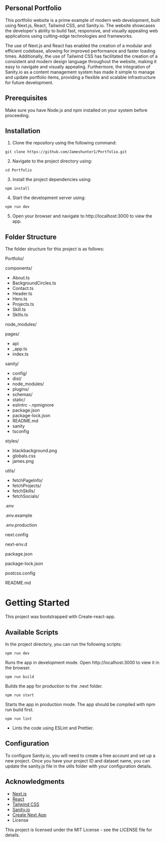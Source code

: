 ## Personal Portfolio

This portfolio website is a prime example of modern web development, built using Next.js, React, Tailwind CSS, and Sanity.io. The website showcases the developer's ability to build fast, responsive, and visually appealing web applications using cutting-edge technologies and frameworks.

The use of Next.js and React has enabled the creation of a modular and efficient codebase, allowing for improved performance and faster loading times. Additionally, the use of Tailwind CSS has facilitated the creation of a consistent and modern design language throughout the website, making it easy to navigate and visually appealing. Furthermore, the integration of Sanity.io as a content management system has made it simple to manage and update portfolio items, providing a flexible and scalable infrastructure for future development.

## Prerequisites

Make sure you have Node.js and npm installed on your system before proceeding.

## Installation

 1. Clone the repository using the following command:

 `git clone https://github.com/Jameshunter1/Portfolio.git`

 2. Navigate to the project directory using:

 `cd Portfolio`

 3. Install the project dependencies using:

 `npm install`

 4. Start the development server using:

  `npm run dev`

 5. Open your browser and navigate to http://localhost:3000 to view the app.

## Folder Structure

The folder structure for this project is as follows:

Portfolio/

 components/
  - About.ts
  - BackgroundCircles.ts
  - Contact.ts
  - Header.ts
  - Hero.ts
  - Projects.ts
  - Skill.ts
  - Skills.ts

 node_modules/

 pages/
  - api
  - _app.ts
  - index.ts
 
 sanity/
  - config/
  - dist/
  - node_modules/
  - plugins/
  - schemas/
  - static/
  - eslintrc
  -.npmignore
  - package.json
  - package-lock.json
  - README.md
  - sanity
  - tsconfig
 
 styles/
  - blackbackground.png
  - globals.css
  - james.png
 
 utils/
  - fetchPageInfo/
  - fetchProjects/
  - fetchSkills/
  - fetchSocials/
 
 .env

 .env.example

 .env.production

 next.config

 next-env.d

 package.json

 package-lock.json

 postcss.config

 README.md


# Getting Started

This project was bootstrapped with Create-react-app.

## Available Scripts

In the project directory, you can run the following scripts:

`npm run dev`

Runs the app in development mode. Open http://localhost:3000 to view it in the browser.

`npm run build`

Builds the app for production to the .next folder.

`npm run start`

Starts the app in production mode. The app should be compiled with npm run build first.

`npm run lint`

- Lints the code using ESLint and Prettier.

## Configuration

To configure Sanity.io, you will need to create a free account and set up a new project. Once you have your project ID and dataset name, you can update the sanity.js file in the utils folder with your configuration details.

## Acknowledgments

- [Next.js](https://nextjs.org/)
- [React](https://reactjs.org/)
- [Tailwind CSS](https://tailwindcss.com/)
- [Sanity.io](https://www.sanity.io/)
- [Create Next App](https://nextjs.org/docs/api-reference/create-next-app)
- License

This project is licensed under the MIT License - see the LICENSE file for details.
